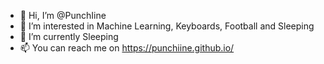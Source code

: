 - 👋 Hi, I’m @PunchIine
- 👀 I’m interested in Machine Learning, Keyboards, Football and Sleeping
- 🌱 I’m currently Sleeping
- 📫 You can reach me on https://punchiine.github.io/

<!---
PunchIine/PunchIine is a ✨ special ✨ repository because its `README.md` (this file) appears on your GitHub profile.
You can click the Preview link to take a look at your changes.
--->
